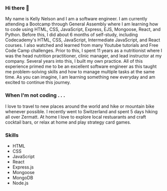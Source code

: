 ### Hi there 👋

My name is Kelly Nelson and I am a software engineer.  I am currently attending a Bootcamp through General Assembly where I am learning how to code using HTML, CSS, JavaScript, Express, EJS, Mongoose, React, and Python.  Before this, I did about 6 months of self-study, including Codecademy's HTML, CSS, JavaScript, Intermediate JavaScript, and React courses.  I also watched and learned from many Youtube tutorials and Free Code Camp challenges.  Prior to this, I spent 11 years as a nutritionist where I was the head nutrition practitioner, clinic manager, and lead instructor at my company.  Several years into this, I built my own practice.  All of this experience primed me to be an excellent software engineer as this taught me problem-solving skills and how to manage multiple tasks at the same time.  As you can imagine, I am learning something new everyday and am excited to continue this journey.

### When I'm not coding . . .
I love to travel to new places around the world and hike or mountain bike whenever possible.  I recently went to Switzerland and spent 5 days hiking all over Zermatt.  At home I love to explore local restuarants and craft cocktail bars, or relax at home and play strategy card games.

### Skills 
- HTML
- CSS
- JavaScript
- React
- Express.js
- Mongoose
- MongoDB
- Node.js

